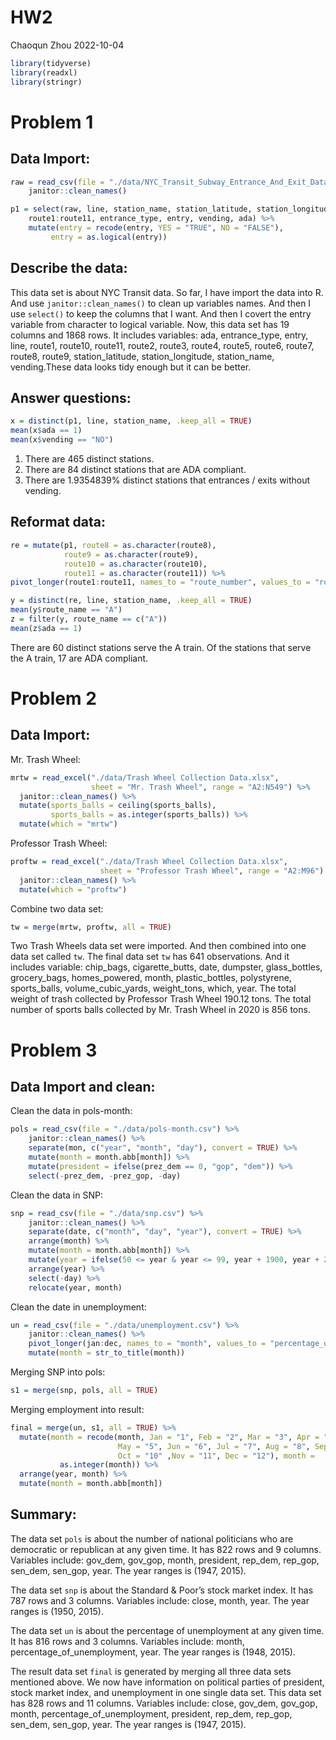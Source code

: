 HW2
================
Chaoqun Zhou
2022-10-04

``` r
library(tidyverse)
library(readxl)
library(stringr)
```

# Problem 1

## Data Import:

``` r
raw = read_csv(file = "./data/NYC_Transit_Subway_Entrance_And_Exit_Data.csv") %>% 
    janitor::clean_names() 

p1 = select(raw, line, station_name, station_latitude, station_longitude,
    route1:route11, entrance_type, entry, vending, ada) %>% 
    mutate(entry = recode(entry, YES = "TRUE", NO = "FALSE"),
         entry = as.logical(entry)) 
```

## Describe the data:

This data set is about NYC Transit data. So far, I have import the data
into R. And use `janitor::clean_names()` to clean up variables names.
And then I use `select()` to keep the columns that I want. And then I
covert the entry variable from character to logical variable. Now, this
data set has 19 columns and 1868 rows. It includes variables: ada,
entrance_type, entry, line, route1, route10, route11, route2, route3,
route4, route5, route6, route7, route8, route9, station_latitude,
station_longitude, station_name, vending.These data looks tidy enough
but it can be better.

## Answer questions:

``` r
x = distinct(p1, line, station_name, .keep_all = TRUE)
mean(x$ada == 1)
mean(x$vending == "NO")
```

1.  There are 465 distinct stations.
2.  There are 84 distinct stations that are ADA compliant.
3.  There are 1.9354839% distinct stations that entrances / exits
    without vending.

## Reformat data:

``` r
re = mutate(p1, route8 = as.character(route8),
            route9 = as.character(route9),
            route10 = as.character(route10),
            route11 = as.character(route11)) %>% 
pivot_longer(route1:route11, names_to = "route_number", values_to = "route_name")
```

``` r
y = distinct(re, line, station_name, .keep_all = TRUE)
mean(y$route_name == "A")
z = filter(y, route_name == c("A"))
mean(z$ada == 1)
```

There are 60 distinct stations serve the A train. Of the stations that
serve the A train, 17 are ADA compliant.

# Problem 2

## Data Import:

Mr. Trash Wheel:

``` r
mrtw = read_excel("./data/Trash Wheel Collection Data.xlsx", 
                  sheet = "Mr. Trash Wheel", range = "A2:N549") %>% 
  janitor::clean_names() %>% 
  mutate(sports_balls = ceiling(sports_balls), 
         sports_balls = as.integer(sports_balls)) %>% 
  mutate(which = "mrtw")
```

Professor Trash Wheel:

``` r
proftw = read_excel("./data/Trash Wheel Collection Data.xlsx", 
                    sheet = "Professor Trash Wheel", range = "A2:M96") %>% 
  janitor::clean_names() %>% 
  mutate(which = "proftw")
```

Combine two data set:

``` r
tw = merge(mrtw, proftw, all = TRUE)
```

Two Trash Wheels data set were imported. And then combined into one data
set called `tw`. The final data set `tw` has 641 observations. And it
includes variable: chip_bags, cigarette_butts, date, dumpster,
glass_bottles, grocery_bags, homes_powered, month, plastic_bottles,
polystyrene, sports_balls, volume_cubic_yards, weight_tons, which, year.
The total weight of trash collected by Professor Trash Wheel 190.12
tons. The total number of sports balls collected by Mr. Trash Wheel in
2020 is 856 tons.

# Problem 3

## Data Import and clean:

Clean the data in pols-month:

``` r
pols = read_csv(file = "./data/pols-month.csv") %>% 
    janitor::clean_names() %>% 
    separate(mon, c("year", "month", "day"), convert = TRUE) %>% 
    mutate(month = month.abb[month]) %>% 
    mutate(president = ifelse(prez_dem == 0, "gop", "dem")) %>% 
    select(-prez_dem, -prez_gop, -day)
```

Clean the data in SNP:

``` r
snp = read_csv(file = "./data/snp.csv") %>% 
    janitor::clean_names() %>% 
    separate(date, c("month", "day", "year"), convert = TRUE) %>%
    arrange(month) %>% 
    mutate(month = month.abb[month]) %>%
    mutate(year = ifelse(50 <= year & year <= 99, year + 1900, year + 2000)) %>%
    arrange(year) %>% 
    select(-day) %>% 
    relocate(year, month)
```

Clean the date in unemployment:

``` r
un = read_csv(file = "./data/unemployment.csv") %>% 
    janitor::clean_names() %>% 
    pivot_longer(jan:dec, names_to = "month", values_to = "percentage_of_unemployment") %>% 
    mutate(month = str_to_title(month))
```

Merging SNP into pols:

``` r
s1 = merge(snp, pols, all = TRUE)
```

Merging employment into result:

``` r
final = merge(un, s1, all = TRUE) %>%
  mutate(month = recode(month, Jan = "1", Feb = "2", Mar = "3", Apr = "4", 
                        May = "5", Jun = "6", Jul = "7", Aug = "8", Sep = "9", 
                        Oct = "10" ,Nov = "11", Dec = "12"), month = 
           as.integer(month)) %>% 
  arrange(year, month) %>% 
  mutate(month = month.abb[month])
```

## Summary:

The data set `pols` is about the number of national politicians who are
democratic or republican at any given time. It has 822 rows and 9
columns. Variables include: gov_dem, gov_gop, month, president, rep_dem,
rep_gop, sen_dem, sen_gop, year. The year ranges is (1947, 2015).

The data set `snp` is about the Standard & Poor’s stock market index. It
has 787 rows and 3 columns. Variables include: close, month, year. The
year ranges is (1950, 2015).

The data set `un` is about the percentage of unemployment at any given
time. It has 816 rows and 3 columns. Variables include: month,
percentage_of_unemployment, year. The year ranges is (1948, 2015).

The result data set `final` is generated by merging all three data sets
mentioned above. We now have information on political parties of
president, stock market index, and unemployment in one single data set.
This data set has 828 rows and 11 columns. Variables include: close,
gov_dem, gov_gop, month, percentage_of_unemployment, president, rep_dem,
rep_gop, sen_dem, sen_gop, year. The year ranges is (1947, 2015).
